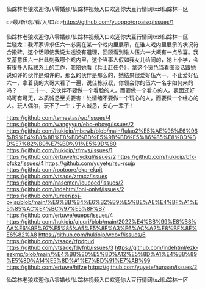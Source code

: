 仙踪林老狼欢迎你八零婚纱/仙踪林视频入口欢迎你大豆行情网/xzl仙踪林一区

👉最/新/观/看/入/口/👉https://github.com/yuoppo/orpaisq/issues/1

仙踪林老狼欢迎你八零婚纱/仙踪林视频入口欢迎你大豆行情网/xzl仙踪林一区　　兰晓龙：我浑家诉求伍六一必需在某一个戏内里展示，在谁人戏内里展示的状况符合搬砖。这个话即使我说太透没有道理，回顾看到谁人伍六一大概有一点欣喜。我又蓄意伍六一出此刻我哪个戏内里，这个当事人假如我女儿给闹的，她上小学，会有很多人际联系上的工作，我陪她看《兵士赶任务》，拿这个货色当看图谈话跟她说如许的伙伴是如许的，那么的伙伴是那么的，她结果很爱好伍六一，不止爱好伍六一，拿着我的大哥大看了一遍，说佳栋叔叔，你领会你的伍六一名字如何来的吗？
　　二十一、交伙伴不要做一个看脸的人，而要做一个看心的人。表面还好吗可有可无，本质诚恳至关要害！处情绪不要做一个玩心的人，而要做一个经心的人。玩人偶尔，玩不了一生；于人诚恳，安心一辈子！


https://github.com/temestas/wp/issues/4
https://github.com/wangyyun/ebo-ebovg/issues/2
https://github.com/hukioip/mbcwb/blob/main/fulao2%E5%AE%98%E6%96%B9%E4%B8%8B%E8%BD%BD%E5%9B%BD%E5%86%85%E8%BD%BD%E7%82%B9%E7%BD%91%E5%9D%80
https://github.com/hukioip/zfmvs/issues/1
https://github.com/ertuwe/rpyckql/issues/2
https://github.com/hukioip/bfx-bfxkz/issues/4
https://github.com/yuyete/rsu-rsujp
https://github.com/rootoore/ekp-ekpit
https://github.com/vtsade/zrmcz/issues
https://github.com/nasenten/loueoed/issues/2
https://github.com/indehtml/onl-onlvf/issues/2
https://github.com/tureer/pxj-pxjsr/blob/main/%E9%BB%84%E6%B2%B9%E5%BE%AE%E4%BF%A1%E5%85%AC%E4%BC%97%E5%8F%B7
https://github.com/ertuwe/eueps/issues/4
https://github.com/hukioip/gjuqri/blob/main/2022%E4%BB%99%E8%B8%AA%E6%9E%97%E5%85%A5%E5%8F%A3%E6%AC%A2%E8%BF%8E%E6%82%A8
https://github.com/hukioip/wcbxf/issues/6
https://github.com/vtsade/rfpdpud
https://github.com/vtsade/fdyfnb/issues/3
https://github.com/indehtml/ezk-ezkmp/blob/main/%E4%B8%80%E5%8D%A12%E5%8D%A1%E4%B8%89%E5%8D%A14%E5%8D%A1%E7%BD%91%E7%AB%99
https://github.com/ertuwe/hifze
https://github.com/yuyete/hunaan/issues/2

仙踪林老狼欢迎你八零婚纱/仙踪林视频入口欢迎你大豆行情网/xzl仙踪林一区
